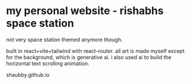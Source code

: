 # my personal website - rishabhs space station

not very space station themed anymore though.

built in react+vite+tailwind with react-router. all art is made myself except for the background, which is generative ai. 
i also used ai to build the horizontal text scrolling animation.

shaubby.github.io
